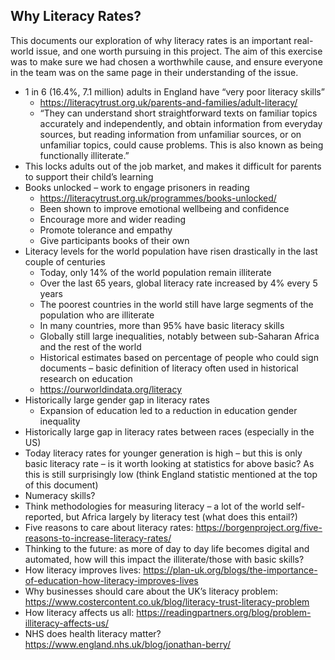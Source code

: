 ## Why Literacy Rates?

This documents our exploration of why literacy rates is an important real-world issue, and one worth pursuing in this project.
The aim of this exercise was to make sure we had chosen a worthwhile cause, and ensure everyone in the team was on the same
page in their understanding of the issue.

*	1 in 6 (16.4%, 7.1 million) adults in England have “very poor literacy skills”
    *	https://literacytrust.org.uk/parents-and-families/adult-literacy/
     *	“They can understand short straightforward texts on familiar topics accurately and independently, and obtain information from everyday sources, but reading information from unfamiliar sources, or on unfamiliar topics, could cause problems. This is also known as being functionally illiterate.”
*	This locks adults out of the job market, and makes it difficult for parents to support their child’s learning
*	Books unlocked – work to engage prisoners in reading
    *	https://literacytrust.org.uk/programmes/books-unlocked/
     *	Been shown to improve emotional wellbeing and confidence
    *	Encourage more and wider reading
     *	Promote tolerance and empathy
     *	Give participants books of their own
*	Literacy levels for the world population have risen drastically in the last couple of centuries
     *	Today, only 14% of the world population remain illiterate
     *	Over the last 65 years, global literacy rate increased by 4% every 5 years
     *	The poorest countries in the world still have large segments of the population who are illiterate
     *	In many countries, more than 95% have basic literacy skills
     *	Globally still large inequalities, notably between sub-Saharan Africa and the rest of the world
     *	Historical estimates based on percentage of people who could sign documents – basic definition of literacy often used in historical research on education
      * https://ourworldindata.org/literacy 
*	Historically large gender gap in literacy rates
     *	Expansion of education led to a reduction in education gender inequality
*	Historically large gap in literacy rates between races (especially in the US)
*	Today literacy rates for younger generation is high – but this is only basic literacy rate – is it worth looking at statistics for above basic? As this is still surprisingly low (think England statistic mentioned at the top of this document)
*	Numeracy skills?
*	Think methodologies for measuring literacy – a lot of the world self-reported, but Africa largely by literacy test (what does this entail?)
*	Five reasons to care about literacy rates: https://borgenproject.org/five-reasons-to-increase-literacy-rates/
*	Thinking to the future: as more of day to day life becomes digital and automated, how will this impact the illiterate/those with basic skills?
*	How literacy improves lives: https://plan-uk.org/blogs/the-importance-of-education-how-literacy-improves-lives
* Why businesses should care about the UK’s literacy problem: https://www.costercontent.co.uk/blog/literacy-trust-literacy-problem
*	How literacy affects us all: https://readingpartners.org/blog/problem-illiteracy-affects-us/ 
*	NHS does health literacy matter? https://www.england.nhs.uk/blog/jonathan-berry/

